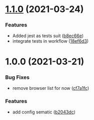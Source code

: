 # [1.1.0](https://github.com/JhonM/tsc-boiler-tmp/compare/v1.0.0...v1.1.0) (2021-03-24)


### Features

* Added jest as tests suit ([b8ec66e](https://github.com/JhonM/tsc-boiler-tmp/commit/b8ec66e844350c01f2bcee217618e34dcd32ba7b))
* integrate tests in workflow ([18ef6d3](https://github.com/JhonM/tsc-boiler-tmp/commit/18ef6d3b7a537ad9d3076735a98b47235bb7af8d))

# 1.0.0 (2021-03-21)


### Bug Fixes

* remove browser list for now ([cf7a1fc](https://github.com/JhonM/tsc-boiler-tmp/commit/cf7a1fc5331feb6b68654d960a15af585331d21a))


### Features

* add config sematic ([b2043dc](https://github.com/JhonM/tsc-boiler-tmp/commit/b2043dc8089b27679b23dd4b53be63beb2a719ef))
